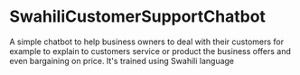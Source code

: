 # SwahiliCustomerSupportChatbot
A simple chatbot to help business owners to deal with their customers for example to explain to customers service or product the business offers and even bargaining on price. It's trained using Swahili language  
